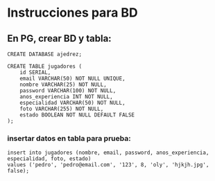 # Instrucciones para BD

## En PG, crear BD y tabla:

```
CREATE DATABASE ajedrez;

CREATE TABLE jugadores (
    id SERIAL, 
    email VARCHAR(50) NOT NULL UNIQUE, 
    nombre VARCHAR(25) NOT NULL, 
    password VARCHAR(100) NOT NULL, 
    anos_experiencia INT NOT NULL, 
    especialidad VARCHAR(50) NOT NULL, 
    foto VARCHAR(255) NOT NULL, 
    estado BOOLEAN NOT NULL DEFAULT FALSE
);
```

### insertar datos en tabla para prueba:
```
insert into jugadores (nombre, email, password, anos_experiencia, especialidad, foto, estado)
values ('pedro', 'pedro@email.com', '123', 8, 'oly', 'hjkjh.jpg', false);
```

